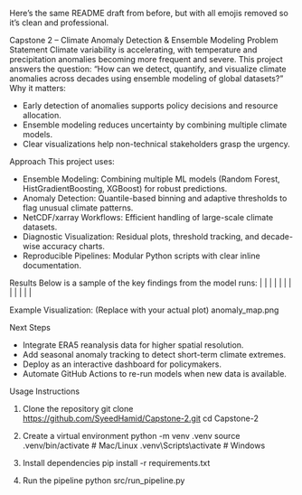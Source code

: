 Here’s the same README draft from before, but with all emojis removed so it’s clean and professional.

Capstone 2 – Climate Anomaly Detection & Ensemble Modeling
Problem Statement
Climate variability is accelerating, with temperature and precipitation anomalies becoming more frequent and severe.
This project answers the question:
“How can we detect, quantify, and visualize climate anomalies across decades using ensemble modeling of global datasets?”
Why it matters:
- Early detection of anomalies supports policy decisions and resource allocation.
- Ensemble modeling reduces uncertainty by combining multiple climate models.
- Clear visualizations help non-technical stakeholders grasp the urgency.

Approach
This project uses:
- Ensemble Modeling: Combining multiple ML models (Random Forest, HistGradientBoosting, XGBoost) for robust predictions.
- Anomaly Detection: Quantile-based binning and adaptive thresholds to flag unusual climate patterns.
- NetCDF/xarray Workflows: Efficient handling of large-scale climate datasets.
- Diagnostic Visualization: Residual plots, threshold tracking, and decade-wise accuracy charts.
- Reproducible Pipelines: Modular Python scripts with clear inline documentation.

Results
Below is a sample of the key findings from the model runs:
|  |  | 
|  |  | 
|  |  | 
|  |  | 


Example Visualization:
(Replace with your actual plot)
anomaly_map.png

Next Steps
- Integrate ERA5 reanalysis data for higher spatial resolution.
- Add seasonal anomaly tracking to detect short-term climate extremes.
- Deploy as an interactive dashboard for policymakers.
- Automate GitHub Actions to re-run models when new data is available.

Usage Instructions
1. Clone the repository
git clone https://github.com/SyeedHamid/Capstone-2.git
cd Capstone-2


2. Create a virtual environment
python -m venv .venv
source .venv/bin/activate   # Mac/Linux
.venv\Scripts\activate      # Windows


3. Install dependencies
pip install -r requirements.txt


4. Run the pipeline
python src/run_pipeline.py




